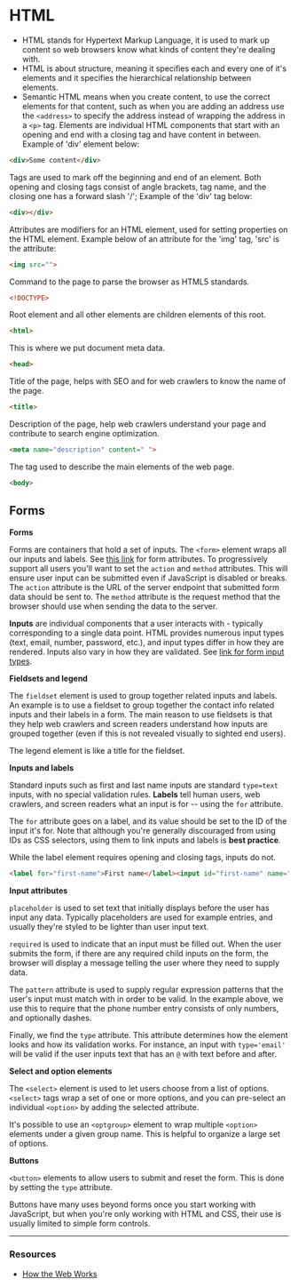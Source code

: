 # HTML
+ HTML stands for Hypertext Markup Language, it is used to mark up content so web browsers know what kinds of content they're dealing with.
+ HTML is about structure, meaning it specifies each and every one of it's elements and it specifies the hierarchical relationship between elements.
+ Semantic HTML means when you create content, to use the correct elements for that content, such as when you are adding an address use the ```<address>``` to specify the address instead of wrapping the address in a ```<p>``` tag.
Elements are individual HTML components that start with an opening and end with a closing tag and have content in between. Example of 'div' element below:
```html
<div>Some content</div>
```
Tags are used to mark off the beginning and end of an element. Both opening and closing tags consist of angle brackets, tag name, and the closing one has a forward slash '/'; Example of the 'div' tag below:
```html
<div></div>
```
Attributes are modifiers for an HTML element, used for setting properties on the HTML element. Example below of an attribute for the 'img' tag, 'src' is the attribute:
```html
<img src="">
```
Command to the page to parse the browser as HTML5 standards.
```html
<!DOCTYPE>
```
Root element and all other elements are children elements of this root.
```html
<html>
```
This is where we put document meta data.
```html
<head>
```
Title of the page, helps with SEO and for web crawlers to know the name of the page.
```html
<title>
```
Description of the page, help web crawlers understand your page and contribute to search engine optimization.
```html
<meta name="description" content=" ">
```
The tag used to describe the main elements of the web page.
```html
<body>
```

## Forms

**Forms**

Forms are containers that hold a set of inputs. The ```<form>``` element wraps all our inputs and labels. See [this link](https://developer.mozilla.org/en-US/docs/Web/HTML/Element/form#Attributes) for form attributes. To progressively support all users you'll want to set the ```action``` and ```method``` attributes. This will ensure user input can be submitted even if JavaScript is disabled or breaks. The ```action``` attribute is the URL of the server endpoint that submitted form data should be sent to. The ```method``` attribute is the request method that the browser should use when sending the data to the server. 

**Inputs** are individual components that a user interacts with - typically corresponding to a single data point. HTML provides numerous input types (text, email, number, password, etc.), and input types differ in how they are rendered. Inputs also vary in how they are validated. See [link for form input types](https://developer.mozilla.org/en-US/docs/Web/HTML/Element/input#Form_<input>_types).

**Fieldsets and legend**

The ```fieldset``` element is used to group together related inputs and labels. An example is to use a fieldset to group together the contact info related inputs and their labels in a form. The main reason to use fieldsets is that they help web crawlers and screen readers understand how inputs are grouped together (even if this is not revealed visually to sighted end users).

The legend element is like a title for the fieldset.

**Inputs and labels**

Standard inputs such as first and last name inputs are standard ```type=text``` inputs, with no special validation rules. **Labels** tell human users, web crawlers, and screen readers what an input is for -- using the ```for``` attribute.

The ```for``` attribute goes on a label, and its value should be set to the ID of the input it's for. Note that although you're generally discouraged from using IDs as CSS selectors, using them to link inputs and labels is **best practice**.

While the label element requires opening and closing tags, inputs do not.

```html
<label for="first-name">First name</label><input id="first-name" name="first-name" type="text">
```

**Input attributes**

```placeholder``` is used to set text that initially displays before the user has input any data. Typically placeholders are used for example entries, and usually they're styled to be lighter than user input text.

```required``` is used to indicate that an input must be filled out. When the user submits the form, if there are any required child inputs on the form, the browser will display a message telling the user where they need to supply data.

The ```pattern``` attribute is used to supply regular expression patterns that the user's input must match with in order to be valid. In the example above, we use this to require that the phone number entry consists of only numbers, and optionally dashes.

Finally, we find the ```type``` attribute. This attribute determines how the element looks and how its validation works. For instance, an input with ```type='email'``` will be valid if the user inputs text that has an ```@``` with text before and after.

**Select and option elements**

The ```<select>``` element is used to let users choose from a list of options. ```<select>``` tags wrap a set of one or more options, and you can pre-select an individual ```<option>``` by adding the selected attribute.

It's possible to use an ```<optgroup>``` element to wrap multiple ```<option>``` elements under a given group name. This is helpful to organize a large set of options.

**Buttons**

```<button>``` elements to allow users to submit and reset the form. This is done by setting the ```type``` attribute.

Buttons have many uses beyond forms once you start working with JavaScript, but when you're only working with HTML and CSS, their use is usually limited to simple form controls.

---
### Resources
+ [How the Web Works](https://developer.mozilla.org/en-US/docs/Learn/Getting_started_with_the_web/How_the_Web_works)
